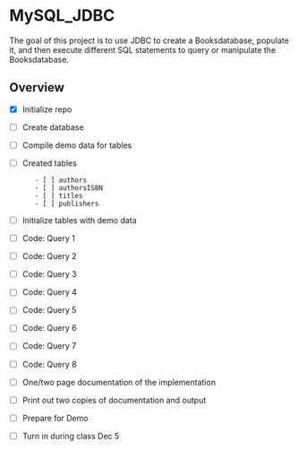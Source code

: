 # MySQL_JDBC

The goal of this project is to use JDBC to create a Booksdatabase, populate it, and then execute different SQL statements to query or manipulate the Booksdatabase.

## Overview
- [x] Initialize repo
- [ ] Create database
- [ ] Compile demo data for tables
- [ ] Created tables

         - [ ] authors
         - [ ] authorsISBN
         - [ ] titles
         - [ ] publishers

- [ ] Initialize tables with demo data 
- [ ] Code: Query 1 
- [ ] Code: Query 2 
- [ ] Code: Query 3 
- [ ] Code: Query 4 
- [ ] Code: Query 5 
- [ ] Code: Query 6 
- [ ] Code: Query 7 
- [ ] Code: Query 8 
- [ ] One/two page documentation of the implementation
- [ ] Print out two copies of documentation and output
- [ ] Prepare for Demo
- [ ] Turn in during class Dec 5

